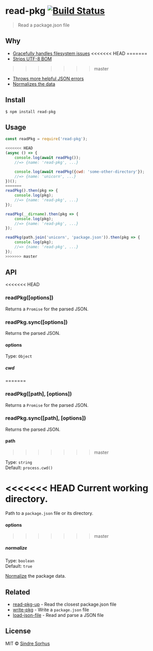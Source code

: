 # read-pkg [![Build Status](https://travis-ci.org/sindresorhus/read-pkg.svg?branch=master)](https://travis-ci.org/sindresorhus/read-pkg)

> Read a package.json file


## Why

- [Gracefully handles filesystem issues](https://github.com/isaacs/node-graceful-fs)
<<<<<<< HEAD
=======
- [Strips UTF-8 BOM](https://github.com/sindresorhus/strip-bom)
>>>>>>> master
- [Throws more helpful JSON errors](https://github.com/sindresorhus/parse-json)
- [Normalizes the data](https://github.com/npm/normalize-package-data#what-normalization-currently-entails)


## Install

```
$ npm install read-pkg
```


## Usage

```js
const readPkg = require('read-pkg');

<<<<<<< HEAD
(async () => {
	console.log(await readPkg());
	//=> {name: 'read-pkg', ...}

	console.log(await readPkg({cwd: 'some-other-directory'});
	//=> {name: 'unicorn', ...}
})();
=======
readPkg().then(pkg => {
	console.log(pkg);
	//=> {name: 'read-pkg', ...}
});

readPkg(__dirname).then(pkg => {
	console.log(pkg);
	//=> {name: 'read-pkg', ...}
});

readPkg(path.join('unicorn', 'package.json')).then(pkg => {
	console.log(pkg);
	//=> {name: 'read-pkg', ...}
});
>>>>>>> master
```


## API

<<<<<<< HEAD
### readPkg([options])

Returns a `Promise` for the parsed JSON.

### readPkg.sync([options])

Returns the parsed JSON.

#### options

Type: `Object`

##### cwd
=======
### readPkg([path], [options])

Returns a `Promise` for the parsed JSON.

### readPkg.sync([path], [options])

Returns the parsed JSON.

#### path
>>>>>>> master

Type: `string`<br>
Default: `process.cwd()`

<<<<<<< HEAD
Current working directory.
=======
Path to a `package.json` file or its directory.

#### options
>>>>>>> master

##### normalize

Type: `boolean`<br>
Default: `true`

[Normalize](https://github.com/npm/normalize-package-data#what-normalization-currently-entails) the package data.


## Related

- [read-pkg-up](https://github.com/sindresorhus/read-pkg-up) - Read the closest package.json file
- [write-pkg](https://github.com/sindresorhus/write-pkg) - Write a `package.json` file
- [load-json-file](https://github.com/sindresorhus/load-json-file) - Read and parse a JSON file


## License

MIT © [Sindre Sorhus](https://sindresorhus.com)
